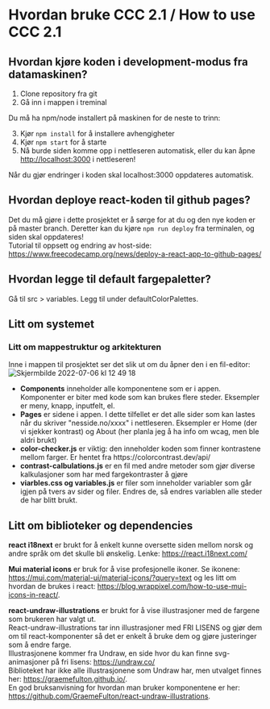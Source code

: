 # Hvordan bruke CCC 2.1 / How to use CCC 2.1


## Hvordan kjøre koden i development-modus fra datamaskinen?

1. Clone repository fra git
2. Gå inn i mappen i treminal

Du må ha npm/node installert på maskinen for de neste to trinn:

3. Kjør `npm install` for å installere avhengigheter
4. Kjør `npm start` for å starte
5. Nå burde siden komme opp i nettleseren automatisk, eller du kan åpne [http://localhost:3000](http://localhost:3000) i nettleseren! 

Når du gjør endringer i koden skal localhost:3000 oppdateres automatisk. 

## Hvordan deploye react-koden til github pages?

Det du må gjøre i dette prosjektet er å sørge for at du og den nye koden er på master branch. Deretter kan du kjøre `npm run deploy` fra terminalen, og siden skal oppdateres! <br>
Tutorial til oppsett og endring av host-side: https://www.freecodecamp.org/news/deploy-a-react-app-to-github-pages/

##  Hvordan legge til default fargepaletter?

Gå til src > variables.
Legg til under defaultColorPalettes.

## Litt om systemet

### Litt om mappestruktur og arkitekturen

Inne i mappen til prosjektet ser det slik ut om du åpner den i en fil-editor: <br>
![Skjermbilde 2022-07-06 kl  12 49 18](https://user-images.githubusercontent.com/55190927/177533880-df8bbff6-0ba2-4050-a308-41f4fd9249fb.png)
<ul>
  <li><b>Components</b> inneholder alle komponentene som er i appen. Komponenter er biter med kode som kan brukes flere steder. Eksempler er meny, knapp, inputfelt, el.</li>
<li><b>Pages</b> er sidene i appen. I dette tilfellet er det alle sider som kan lastes når du skriver "nesside.no/xxxx" i nettleseren. Eksempler er Home (der vi sjekker kontrast) og About (her planla jeg å ha info om wcag, men ble aldri brukt)</li>
<li><b>color-checker.js</b> er viktig: den inneholder koden som finner kontrastene mellom farger. Er hentet fra https://colorcontrast.dev/api/</li>
<li><b>contrast-calbulations.js</b> er en fil med andre metoder som gjør diverse kalkulasjoner som har med fargekontraster å gjøre</li>
<li><b>viarbles.css og variables.js</b> er filer som inneholder variabler som går igjen på tvers av sider og filer. Endres de, så endres variablen alle steder de har blitt brukt. </li>
</ul>

## Litt om biblioteker og dependencies

<b>react i18next</b> er brukt for å enkelt kunne oversette siden mellom norsk og andre språk om det skulle bli ønskelig. Lenke: https://react.i18next.com/

<b>Mui material icons</b> er bruk for å vise profesjonelle ikoner. Se ikonene: https://mui.com/material-ui/material-icons/?query=text og les litt om hvordan de brukes i react:  https://blog.wrappixel.com/how-to-use-mui-icons-in-react/. 

<b>react-undraw-illustrations</b> er brukt for å vise illustrasjoner med de fargene som brukeren har valgt ut. <br>
React-undraw-illustrations tar inn illustrasjoner med FRI LISENS og gjør dem om til react-komponenter så det er enkelt å bruke dem og gjøre justeringer som å endre farge. <br>
Illustrasjonene kommer fra Undraw, en side hvor du kan finne svg-animasjoner på fri lisens: https://undraw.co/ <br>
Biblioteket har ikke alle illustrasjonene som Undraw har, men utvalget finnes her: https://graemefulton.github.io/. <br> 
En god bruksanvisning for hvordan man bruker komponentene er her:  https://github.com/GraemeFulton/react-undraw-illustrations.
